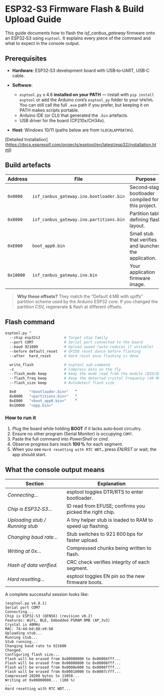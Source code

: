 # ESP32‑S3 Firmware Flash & Build Upload Guide

This guide documents how to flash the *isf_canbus_gateway* firmware onto an ESP32‑S3 using `esptool`. It explains every piece of the command and what to expect in the console output.

## Prerequisites

* **Hardware**: ESP32‑S3 development board with USB‑to‑UART, USB‑C cable.
* **Software**:

  * `esptool.py` ≥ 4.8 **installed on your PATH** — install with `pip install esptool` or add the Arduino core’s `esptool_py` folder to your `%PATH%`. You can still call the full `.exe` path if you prefer, but keeping it on PATH makes scripts portable.
  * Arduino IDE (or CLI) that generated the `.bin` artefacts.
  * USB driver for the board (CP210x/CH34x).
* **Host**: Windows 10/11 (paths below are from `%LOCALAPPDATA%`).

[Detailed Installation] (<https://docs.espressif.com/projects/esptool/en/latest/esp32/installation.html>)

## Build artefacts

| Address   | File                                    | Purpose                                                |
| --------- | --------------------------------------- | ------------------------------------------------------ |
| `0x0000`  | `isf_canbus_gateway.ino.bootloader.bin` | Second‑stage bootloader compiled for this project.     |
| `0x8000`  | `isf_canbus_gateway.ino.partitions.bin` | Partition table defining flash layout.                 |
| `0xE000`  | `boot_app0.bin`                         | Small stub that verifies and launches the application. |
| `0x10000` | `isf_canbus_gateway.ino.bin`            | Your application firmware image.                       |

> **Why these offsets?**
> They match the “Default 4 MB with spiffs” partition scheme used by the Arduino ESP32 core. If you changed the partition CSV, regenerate & flash at different offsets.

## Flash command

```bash
esptool.py ^
  --chip esp32s3           # Target chip family  
  --port COM7              # Serial port connected to the board  
  --baud 921600            # Upload speed (auto‑reduces if unstable)  
  --before default_reset   # GPIO0 reset dance before flashing  
  --after  hard_reset      # Hard reset once flashing is done  

  write_flash              # esptool sub‑command  
  -z                       # Compress data on the fly  
  --flash_mode keep        # Keep the mode read from the module (QIO/QOUT/DIO)  
  --flash_freq keep        # Keep the detected crystal frequency (40 MHz)  
  --flash_size keep        # Autodetect flash size  

  0x0      "<bootloader.bin>"   ^
  0x8000   "<partitions.bin>"   ^
  0xE000   "<boot_app0.bin>"    ^
  0x10000  "<app.bin>"
```

### How to run it

1. Plug the board while holding **BOOT** if it lacks auto‑boot circuitry.
2. Ensure no other program (Serial Monitor) is occupying `COM7`.
3. Paste the full command into *PowerShell* or *cmd*.
4. Observe progress bars reach **100 %** for each segment.
5. When you see `Hard resetting with RTC WDT…` press *EN/RST* or wait; the app should start.

## What the console output means

| Section                         | Explanation                                               |
| ------------------------------- | --------------------------------------------------------- |
| *Connecting…*                   | esptool toggles DTR/RTS to enter bootloader.              |
| *Chip is ESP32‑S3…*             | ID read from EFUSE; confirms you picked the right chip.   |
| *Uploading stub / Running stub* | A tiny helper stub is loaded to RAM to speed up flashing. |
| *Changing baud rate…*           | Stub switches to 921 600 bps for faster upload.           |
| *Writing at 0x…*                | Compressed chunks being written to flash.                 |
| *Hash of data verified.*        | CRC check verifies integrity of each segment.             |
| *Hard resetting…*               | esptool toggles EN pin so the new firmware boots.         |

A complete successful session looks like:

```text
(esptool.py v4.8.1)
Serial port COM7
Connecting...
Chip is ESP32-S3 (QFN56) (revision v0.2)
Features: WiFi, BLE, Embedded PSRAM 8MB (AP_3v3)
Crystal is 40MHz
MAC: 74:4d:bd:88:e9:b8
Uploading stub...
Running stub...
Stub running...
Changing baud rate to 921600
Changed.
Configuring flash size...
Flash will be erased from 0x00000000 to 0x00004fff...
Flash will be erased from 0x00008000 to 0x00008fff...
Flash will be erased from 0x0000e000 to 0x0000ffff...
Flash will be erased from 0x00010000 to 0x0007cfff...
Compressed 20208 bytes to 13058...
Writing at 0x00000000... (100 %)
...
Hard resetting with RTC WDT...
```